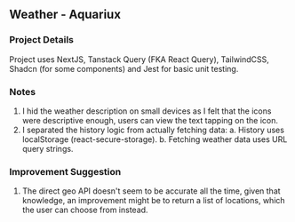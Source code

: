 
## Weather - Aquariux

### Project Details

Project uses NextJS, Tanstack Query (FKA React Query),  TailwindCSS, Shadcn (for some components)  and Jest for basic unit testing.

### Notes
1. I hid the weather description on small devices as I felt that the icons were descriptive enough, users can view the text tapping on the icon.
2. I separated the history logic from actually fetching data:
	a. History uses localStorage (react-secure-storage).
	b. Fetching weather data uses URL query strings.

### Improvement Suggestion
1. The direct geo API doesn't seem to be accurate all the time, given that knowledge, an improvement might be to return a list of locations, which the user can choose from instead.
